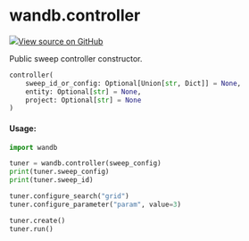 # wandb.controller

[![](https://www.tensorflow.org/images/GitHub-Mark-32px.png)View source on GitHub](https://www.github.com/wandb/client/tree/v0.12.7/wandb/sdk/wandb\_sweep.py#L112-L133)

Public sweep controller constructor.

```python
controller(
    sweep_id_or_config: Optional[Union[str, Dict]] = None,
    entity: Optional[str] = None,
    project: Optional[str] = None
)
```

#### Usage:

```python
import wandb

tuner = wandb.controller(sweep_config)
print(tuner.sweep_config)
print(tuner.sweep_id)

tuner.configure_search("grid")
tuner.configure_parameter("param", value=3)

tuner.create()
tuner.run()
```
